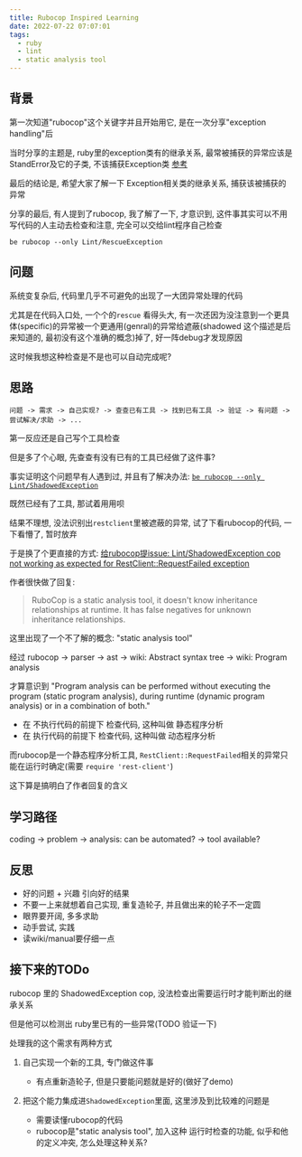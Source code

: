 ```yaml
---
title: Rubocop Inspired Learning
date: 2022-07-22 07:07:01
tags:
  - ruby
  - lint
  - static analysis tool
---
```


## 背景

第一次知道"rubocop"这个关键字并且开始用它, 是在一次分享"exception handling"后

当时分享的主题是, ruby里的exception类有的继承关系, 最常被捕获的异常应该是StandError及它的子类, 不该捕获Exception类 [参考](./amg-error-handling.md)

最后的结论是, 希望大家了解一下 Exception相关类的继承关系, 捕获该被捕获的异常

分享的最后, 有人提到了rubocop, 我了解了一下, 才意识到, 这件事其实可以不用写代码的人主动去检查和注意, 完全可以交给lint程序自己检查

`be rubocop --only Lint/RescueException`

## 问题

系统变复杂后, 代码里几乎不可避免的出现了一大团异常处理的代码

尤其是在代码入口处, 一个个的`rescue` 看得头大, 有一次还因为没注意到一个更具体(specific)的异常被一个更通用(genral)的异常给遮蔽(shadowed 这个描述是后来知道的, 最初没有这个准确的概念)掉了, 好一阵debug才发现原因

这时候我想这种检查是不是也可以自动完成呢?

## 思路

`问题 -> 需求 -> 自己实现? -> 查查已有工具 -> 找到已有工具 -> 验证 -> 有问题 -> 尝试解决/求助 -> ...`

第一反应还是自己写个工具检查

但是多了个心眼, 先查查有没有已有的工具已经做了这件事?

事实证明这个问题早有人遇到过, 并且有了解决办法: [`be rubocop --only Lint/ShadowedException`](https://docs.rubocop.org/rubocop/cops_lint.html)

既然已经有了工具, 那试着用用呗

结果不理想, 没法识别出`restclient`里被遮蔽的异常, 试了下看rubocop的代码, 一下看懵了, 暂时放弃

于是换了个更直接的方式: [给rubocop提issue: Lint/ShadowedException cop not working as expected for RestClient::RequestFailed exception](https://github.com/rubocop/rubocop/issues/10823)

作者很快做了回复:

> RuboCop is a static analysis tool, it doesn't know inheritance relationships at runtime. It has false negatives for unknown inheritance relationships.

这里出现了一个不了解的概念: "static analysis tool"

经过 rubocop -> parser -> ast -> wiki: Abstract syntax tree -> wiki: Program analysis

才算意识到 "Program analysis can be performed without executing the program (static program analysis), during runtime (dynamic program analysis) or in a combination of both."

+ 在 不执行代码的前提下 检查代码, 这种叫做 静态程序分析
+ 在 执行代码的前提下 检查代码, 这种叫做 动态程序分析

而rubocop是一个静态程序分析工具, `RestClient::RequestFailed`相关的异常只能在运行时确定(需要 `require 'rest-client'`)

这下算是搞明白了作者回复的含义

## 学习路径

coding -> problem -> analysis: can be automated? -> tool available?

## 反思

+ 好的问题 + 兴趣 引向好的结果
+ 不要一上来就想着自己实现, 重复造轮子, 并且做出来的轮子不一定圆
+ 眼界要开阔, 多多求助
+ 动手尝试, 实践
+ 读wiki/manual要仔细一点

## 接下来的TODo

rubocop 里的 ShadowedException cop, 没法检查出需要运行时才能判断出的继承关系

但是他可以检测出 ruby里已有的一些异常(TODO 验证一下)

处理我的这个需求有两种方式

1. 自己实现一个新的工具, 专门做这件事
    + 有点重新造轮子, 但是只要能问题就是好的(做好了demo)

2. 把这个能力集成进`ShadowedException`里面, 这里涉及到比较难的问题是
    + 需要读懂rubocop的代码
    + rubocop是"static analysis tool", 加入这种 运行时检查的功能, 似乎和他的定义冲突, 怎么处理这种关系?


